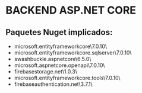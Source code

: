 ﻿# BACKEND ASP.NET CORE 


## Paquetes Nuget implicados:

<ul>
  <li>microsoft.entityframeworkcore\7.0.10\</li>
  <li>microsoft.entityframeworkcore.sqlserver\7.0.10\</li>
  <li>swashbuckle.aspnetcore\6.5.0\</li>
  <li>microsoft.aspnetcore.openapi\7.0.10\</li>
  <li>firebasestorage.net\1.0.3\</li>
  <li>microsoft.entityframeworkcore.tools\7.0.10\</li>
  <li>firebaseauthentication.net\3.7.1\</li>
</ul>






